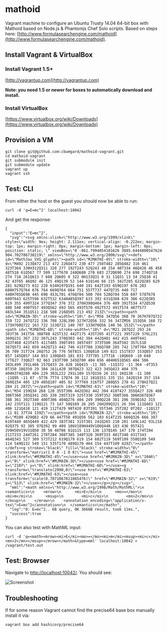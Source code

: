 # mathoid

Vagrant machine to configure an Ubuntu Trusty 14.04 64-bit box with Mathoid based on Node.js & Phantomjs Chef Solo scripts. Based on steps here: [http://www.formulasearchengine.com/mathoid](http://www.formulasearchengine.com/mathoid).

## Install Vagrant & VirtualBox

### Install Vagrant 1.5+

[http://vagrantup.com](http://vagrantup.com)

__Note: you need 1.5 or newer for boxes to automatically download and install.__

### Install VirtualBox

[https://www.virtualbox.org/wiki/Downloads](https://www.virtualbox.org/wiki/Downloads)

## Provision a VM

```
git clone git@github.com:cbumgard/mathoid-vagrant.git
cd mathoid-vagrant
git submodule init
git submodule update
vagrant up
vagrant ssh
```

## Test: CLI

From either the host or the guest you should now be able to run:

```
curl -d 'q=E=mc^2' localhost:10042
```

And get the response:

```
{
  "input":"E=mc^2",
  "svg":"<svg xmlns:xlink=\"http://www.w3.org/1999/xlink\" style=\"width: 9ex; height: 2.111ex; vertical-align: -0.222ex; margin-top: 1px; margin-right: 0px; margin-bottom: 1px; margin-left: 0px; position: static; \" viewBox=\"0 -861.7994854101626 3885.6444800547624 904.702786738219\" xmlns=\"http://www.w3.org/2000/svg\"><defs id=\"MathJax_SVG_glyphs\"><path id=\"MJMATHI-45\" stroke-width=\"10\" d=\"M492 213Q472 213 472 226Q472 230 477 250T482 285Q482 316 461 323T364 330H312Q311 328 277 192T243 52Q243 48 254 48T334 46Q428 46 458 48T518 61Q567 77 599 117T670 248Q680 270 683 272Q690 274 698 274Q718 274 718 261Q613 7 608 2Q605 0 322 0H133Q31 0 31 11Q31 13 34 25Q38 41 42 43T65 46Q92 46 125 49Q139 52 144 61Q146 66 215 342T285 622Q285 629 281 629Q273 632 228 634H197Q191 640 191 642T193 659Q197 676 203 680H757Q764 676 764 669Q764 664 751 557T737 447Q735 440 717 440H705Q698 445 698 453L701 476Q704 500 704 528Q704 558 697 578T678 609T643 625T596 632T532 634H485Q397 633 392 631Q388 629 386 622Q385 619 355 499T324 377Q347 376 372 376H398Q464 376 489 391T534 472Q538 488 540 490T557 493Q562 493 565 493T570 492T572 491T574 487T577 483L544 351Q511 218 508 216Q505 213 492 213Z\"></path><path id=\"MJMAIN-3D\" stroke-width=\"10\" d=\"M56 347Q56 360 70 367H707Q722 359 722 347Q722 336 708 328L390 327H72Q56 332 56 347ZM56 153Q56 168 72 173H708Q722 163 722 153Q722 140 707 133H70Q56 140 56 153Z\"></path><path id=\"MJMATHI-6D\" stroke-width=\"10\" d=\"M21 287Q22 293 24 303T36 341T56 388T88 425T132 442T175 435T205 417T221 395T229 376L231 369Q231 367 232 367L243 378Q303 442 384 442Q401 442 415 440T441 433T460 423T475 411T485 398T493 385T497 373T500 364T502 357L510 367Q573 442 659 442Q713 442 746 415T780 336Q780 285 742 178T704 50Q705 36 709 31T724 26Q752 26 776 56T815 138Q818 149 821 151T837 153Q857 153 857 145Q857 144 853 130Q845 101 831 73T785 17T716 -10Q669 -10 648 17T627 73Q627 92 663 193T700 345Q700 404 656 404H651Q565 404 506 303L499 291L466 157Q433 26 428 16Q415 -11 385 -11Q372 -11 364 -4T353 8T350 18Q350 29 384 161L420 307Q423 322 423 345Q423 404 379 404H374Q288 404 229 303L222 291L189 157Q156 26 151 16Q138 -11 108 -11Q95 -11 87 -5T76 7T74 17Q74 30 112 181Q151 335 151 342Q154 357 154 369Q154 405 129 405Q107 405 92 377T69 316T57 280Q55 278 41 278H27Q21 284 21 287Z\"></path><path id=\"MJMATHI-63\" stroke-width=\"10\" d=\"M34 159Q34 268 120 355T306 442Q362 442 394 418T427 355Q427 326 408 306T360 285Q341 285 330 295T319 325T330 359T352 380T366 386H367Q367 388 361 392T340 400T306 404Q276 404 249 390Q228 381 206 359Q162 315 142 235T121 119Q121 73 147 50Q169 26 205 26H209Q321 26 394 111Q403 121 406 121Q410 121 419 112T429 98T420 83T391 55T346 25T282 0T202 -11Q127 -11 81 37T34 159Z\"></path><path id=\"MJMAIN-32\" stroke-width=\"10\" d=\"M109 429Q82 429 66 447T50 491Q50 562 103 614T235 666Q326 666 387 610T449 465Q449 422 429 383T381 315T301 241Q265 210 201 149L142 93L218 92Q375 92 385 97Q392 99 409 186V189H449V186Q448 183 436 95T421 3V0H50V19V31Q50 38 56 46T86 81Q115 113 136 137Q145 147 170 174T204 211T233 244T261 278T284 308T305 340T320 369T333 401T340 431T343 464Q343 527 309 573T212 619Q179 619 154 602T119 569T109 550Q109 549 114 549Q132 549 151 535T170 489Q170 464 154 447T109 429Z\"></path></defs><g stroke=\"black\" fill=\"black\" stroke-width=\"0\" transform=\"matrix(1 0 0 -1 0 0)\"><use href=\"#MJMATHI-45\" xlink:href=\"#MJMATHI-45\"></use><use href=\"#MJMAIN-3D\" x=\"1046\" y=\"0\" xlink:href=\"#MJMAIN-3D\"></use><use href=\"#MJMATHI-6D\" x=\"2107\" y=\"0\" xlink:href=\"#MJMATHI-6D\"></use><g transform=\"translate(2990,0)\"><use href=\"#MJMATHI-63\" xlink:href=\"#MJMATHI-63\"></use><use transform=\"scale(0.7071067811865476)\" href=\"#MJMAIN-32\" x=\"619\" y=\"513\" xlink:href=\"#MJMAIN-32\"></use></g></g></svg>",
  "mml":"<math xmlns=\"http://www.w3.org/1998/Math/MathML\">\n  <semantics>\n    <mrow>\n      <mi>E</mi>\n      <mo>=</mo>\n      <mi>m</mi>\n      <msup>\n        <mi>c</mi>\n        <mn>2</mn>\n      </msup>\n    </mrow>\n    <annotation encoding=\"application/x-tex\">E=mc^2</annotation>\n  </semantics>\n</math>",
  "log":"0: E=mc^2.. 6B query, OK 3666B result, took 11ms.",
  "success":true
}
```

You can also test with MathML input:

```
curl -d 'q=<math><mrow><mi>E</mi><mo>=</mo><mi>m</mi><msup><mi>c</mi><mn>2</mn></msup></mrow></math>&type=mml' localhost:10042 > /vagrant/test.out
```

## Test: Browser

Navigate to [http://localhost:10042/](http://localhost:10042/). You should see:

![Screenshot](https://i.cloudup.com/PAh_mz8ad3.png)

## Troubleshooting

If for some reason Vagrant cannot find the precise64 base box manually install it via:

```
vagrant box add hashicorp/precise64
```
